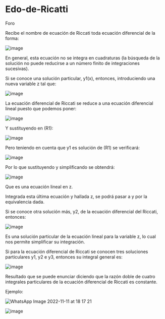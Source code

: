 # Edo-de-Ricatti
Foro

Recibe el nombre de ecuación de Riccati toda ecuación diferencial de la forma:

![image](https://user-images.githubusercontent.com/105259381/200939593-752fc647-f1ab-4683-a2a1-9bb738755dbb.png)

En general, esta ecuación no se integra en cuadraturas (la búsqueda de la solución no puede reducirse a un número finito de integraciones sucesivas).

Si se conoce una solución particular, y1(x), entonces, introduciendo una nueva variable z tal que:

![image](https://user-images.githubusercontent.com/105259381/200939770-c1868c7f-95a2-4e24-b667-a3562282d1f0.png)

La ecuación diferencial de Riccati se reduce a una ecuación diferencial lineal puesto que podemos poner:

![image](https://user-images.githubusercontent.com/105259381/200939843-5cbf4960-efe0-4d9e-941c-44f1cd17f793.png)

Y sustituyendo en (R1):

![image](https://user-images.githubusercontent.com/105259381/200939897-3205282b-36ec-4cf5-8ac8-568bf8075649.png)

Pero teniendo en cuenta que y1 es solución de (R1) se verificará:

![image](https://user-images.githubusercontent.com/105259381/200940256-67404285-5e31-4daa-9c94-5c694a1b9d2f.png)

Por lo que sustituyendo y simplificando se obtendrá:

![image](https://user-images.githubusercontent.com/105259381/200940379-c552b0c8-531d-4a9a-9618-386838ebf9c1.png)

Que es una ecuación lineal en z.

Integrada esta última ecuación y hallada z, se podrá pasar a y por la equivalencia dada.

Si se conoce otra solución más, y2, de la ecuación diferencial del Riccati, entonces:

![image](https://user-images.githubusercontent.com/105259381/200940665-502d801f-389c-4b1a-936b-34184c9aaa16.png)

Es una solución particular de la ecuación lineal para la variable z, lo cual nos permite simplificar su integración.

Si para la ecuación diferencial de Riccati se conocen tres soluciones particulares y1, y2 e y3, entonces su integral general es:

![image](https://user-images.githubusercontent.com/105259381/200940745-6f880c47-1d53-4b1b-b46b-b62bb430b3e6.png)

Resultado que se puede enunciar diciendo que la razón doble de cuatro integrales particulares de la ecuación diferencial de Riccati es constante.


Ejemplo:

![WhatsApp Image 2022-11-11 at 18 17 21](https://user-images.githubusercontent.com/105259381/201446065-8e78f578-eef7-4cd2-ba8d-6ef0a6d0966d.jpeg)

![image](https://user-images.githubusercontent.com/105259381/201446167-fed0eca7-9d03-4b74-8032-10414b9165fe.png)



